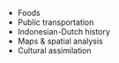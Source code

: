 * Foods
* Public transportation
* Indonesian-Dutch history
* Maps & spatial analysis
* Cultural assimilation
